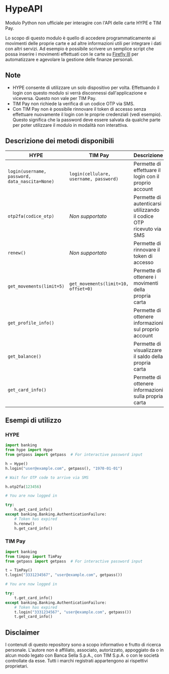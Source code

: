 # HypeAPI

Modulo Python non ufficiale per interagire con l'API delle carte HYPE e TIM Pay.

Lo scopo di questo modulo è quello di accedere programmaticamente ai movimenti delle proprie carte e ad altre informazioni utili per integrare i dati con altri servizi. Ad esempio è possibile scrivere un semplice script che possa inserire i movimenti effettuati con le carte su [Firefly III](https://github.com/firefly-iii/firefly-iii) per automatizzare e agevolare la gestione delle finanze personali.

## Note

- HYPE consente di utilizzare un solo dispositivo per volta. Effettuando il login con questo modulo si verrà disconnessi dall'applicazione e viceversa. Questo non vale per TIM Pay.
- TIM Pay non richiede la verifica di un codice OTP via SMS.
- Con TIM Pay non è possibile rinnovare il token di accesso senza effettuare nuovamente il login con le proprie credenziali (vedi esempio). Questo significa che la password deve essere salvata da qualche parte per poter utilizzare il modulo in modalità non interattiva.

## Descrizione dei metodi disponibili

<table>
    <thead>
        <tr>
            <th>HYPE</th>
            <th>TIM Pay</th>
            <th>Descrizione</th>
        </tr>
    </thead>
    <tbody>
        <tr>
            <td><code>login(username, password, data_nascita=None)</code></td>
            <td><code>login(cellulare, username, password)</code></td>
            <td>Permette di effettuare il login con il proprio account</td>
        </tr>
        <tr>
            <td><code>otp2fa(codice_otp)</code></td>
            <td><i>Non supportato</i></td>
            <td>Permette di autenticarsi utilizzando il codice OTP ricevuto via SMS</td>
        </tr>
        <tr>
            <td><code>renew()</code></td>
            <td><i>Non supportato</i></td>
            <td>Permette di rinnovare il token di accesso</td>
        </tr>
        <tr>
            <td><code>get_movements(limit=5)</code></td>
            <td><code>get_movements(limit=10, offset=0)</code></td>
            <td>Permette di ottenere i movimenti della propria carta</td>
        </tr>
        <tr>
            <td colspan="2"><code>get_profile_info()</code></td>
            <td>Permette di ottenere informazioni sul proprio account</td>
        </tr>
        <tr>
            <td colspan="2"><code>get_balance()</code></td>
            <td>Permette di visualizzare il saldo della propria carta</td>
        </tr>
        <tr>
            <td colspan="2"><code>get_card_info()</code></td>
            <td>Permette di ottenere informazioni sulla propria carta</td>
        </tr>
    </tbody>
</table>

## Esempi di utilizzo

### HYPE

```python
import banking
from hype import Hype
from getpass import getpass  # For interactive password input

h = Hype()
h.login("user@example.com", getpass(), "1970-01-01")

# Wait for OTP code to arrive via SMS

h.otp2fa(123456)

# You are now logged in

try:
    h.get_card_info()
except banking.Banking.AuthenticationFailure:
    # Token has expired
    h.renew()
    h.get_card_info()
```

### TIM Pay

```python
import banking
from timpay import TimPay
from getpass import getpass  # For interactive password input

t = TimPay()
t.login("3331234567", "user@example.com", getpass())

# You are now logged in

try:
    t.get_card_info()
except banking.Banking.AuthenticationFailure:
    # Token has expired
    t.login("3331234567", "user@example.com", getpass())
    t.get_card_info()
```

## Disclaimer

I contenuti di questo repository sono a scopo informativo e frutto di ricerca personale. L'autore non è affiliato, associato, autorizzato, appoggiato da o in alcun modo legato con Banca Sella S.p.A., con TIM S.p.A. o con le società controllate da esse. Tutti i marchi registrati appartengono ai rispettivi proprietari.